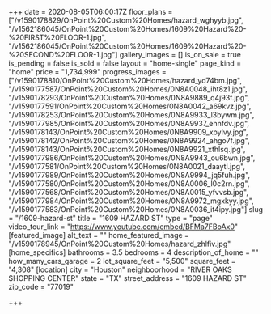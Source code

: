 +++
date = 2020-08-05T06:00:17Z
floor_plans = ["/v1590178829/OnPoint%20Custom%20Homes/hazard_wghyyb.jpg", "/v1562186045/OnPoint%20Custom%20Homes/1609%20Hazard%20-%20FIRST%20FLOOR-1.jpg", "/v1562186045/OnPoint%20Custom%20Homes/1609%20Hazard%20-%20SECOND%20FLOOR-1.jpg"]
gallery_images = []
is_on_sale = true
is_pending = false
is_sold = false
layout = "home-single"
page_kind = "home"
price = "1,734,999"
progress_images = ["/v1590178810/OnPoint%20Custom%20Homes/hazard_yd74bm.jpg", "/v1590177587/OnPoint%20Custom%20Homes/0N8A0048_iht8z1.jpg", "/v1590178293/OnPoint%20Custom%20Homes/0N8A9889_q4j93f.jpg", "/v1590177591/OnPoint%20Custom%20Homes/0N8A0042_a69kvz.jpg", "/v1590178253/OnPoint%20Custom%20Homes/0N8A9933_l3bywm.jpg", "/v1590177985/OnPoint%20Custom%20Homes/0N8A9937_ehnfdv.jpg", "/v1590178143/OnPoint%20Custom%20Homes/0N8A9909_xpylvy.jpg", "/v1590178142/OnPoint%20Custom%20Homes/0N8A9924_ahgo7f.jpg", "/v1590178143/OnPoint%20Custom%20Homes/0N8A9921_xthlsq.jpg", "/v1590177986/OnPoint%20Custom%20Homes/0N8A9943_ou6bwn.jpg", "/v1590177581/OnPoint%20Custom%20Homes/0N8A0021_daaytl.jpg", "/v1590177989/OnPoint%20Custom%20Homes/0N8A9994_jq5fuh.jpg", "/v1590177580/OnPoint%20Custom%20Homes/0N8A0006_l0c2rn.jpg", "/v1590177568/OnPoint%20Custom%20Homes/0N8A0015_yfvvsb.jpg", "/v1590177984/OnPoint%20Custom%20Homes/0N8A9972_mgxkyy.jpg", "/v1590177583/OnPoint%20Custom%20Homes/0N8A0036_it4ipy.jpg"]
slug = "/1609-hazard-st"
title = "1609 HAZARD ST"
type = "page"
video_tour_link = "https://www.youtube.com/embed/BFMa7FBoAx0"
[featured_image]
alt_text = ""
home_featured_image = "/v1590178945/OnPoint%20Custom%20Homes/hazard_zhlfiv.jpg"
[home_specifics]
bathrooms = 3.5
bedrooms = 4
description_of_home = ""
how_many_cars_garage = 2
lot_square_feet = "5,500"
square_feet = "4,308"
[location]
city = "Houston"
neighboorhood = "RIVER OAKS SHOPPING CENTER"
state = "TX"
street_address = "1609 HAZARD ST"
zip_code = "77019"

+++

